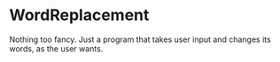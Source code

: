 # WordReplacement
Nothing too fancy. Just a program that takes user input and changes its words, as the user wants.
